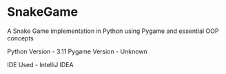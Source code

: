 # SnakeGame
A Snake Game implementation in Python using Pygame and essential OOP concepts

Python Version - 3.11
Pygame Version - Unknown

IDE Used - IntelliJ IDEA
